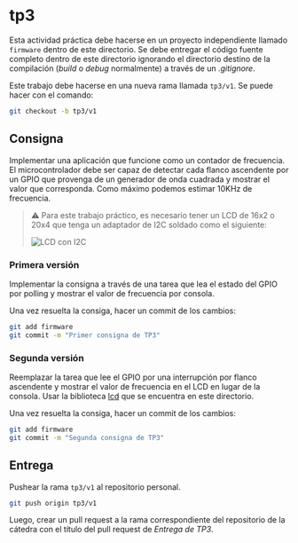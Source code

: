 # tp3

Esta actividad práctica debe hacerse en un proyecto independiente llamado `firmware` dentro de este directorio. Se debe entregar el código fuente completo dentro de este directorio ignorando el directorio destino de la compilación (_build_ o _debug_ normalmente) a través de un _.gitignore_.

Este trabajo debe hacerse en una nueva rama llamada `tp3/v1`. Se puede hacer con el comando:

```bash
git checkout -b tp3/v1
```

## Consigna

Implementar una aplicación que funcione como un contador de frecuencia. El microcontrolador debe ser capaz de detectar cada flanco ascendente por un GPIO que provenga de un generador de onda cuadrada y mostrar el valor que corresponda. Como máximo podemos estimar 10KHz de frecuencia.

> :warning: Para este trabajo práctico, es necesario tener un LCD de 16x2 o 20x4 que tenga un adaptador de I2C soldado como el siguiente:
>
> ![LCD con I2C](https://lastminuteengineers.com/wp-content/uploads/arduino/I2C-LCD-Display-Pinout.png)

### Primera versión

Implementar la consigna a través de una tarea que lea el estado del GPIO por polling y mostrar el valor de frecuencia por consola.

Una vez resuelta la consiga, hacer un commit de los cambios:

```bash
git add firmware
git commit -m "Primer consigna de TP3"
```

### Segunda versión

Reemplazar la tarea que lee el GPIO por una interrupción por flanco ascendente y mostrar el valor de frecuencia en el LCD en lugar de la consola. Usar la biblioteca [lcd](lcd) que se encuentra en este directorio.

Una vez resuelta la consiga, hacer un commit de los cambios:

```bash
git add firmware
git commit -m "Segunda consigna de TP3"
```

## Entrega

Pushear la rama `tp3/v1` al repositorio personal.

```bash
git push origin tp3/v1
```

Luego, crear un pull request a la rama correspondiente del repositorio de la cátedra con el título del pull request de _Entrega de TP3_.